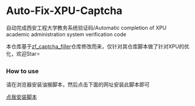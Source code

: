 # Auto-Fix-XPU-Captcha
自动完成西安工程大学教务系统验证码/Automatic completion of XPU academic administration system verification code

本仓库基于[zf_captcha_filler](https://github.com/zgq354/zf_captcha_filler)仓库修改而来，仅针对其仓库脚本做了针对XPU的优化，欢迎Star⭐

### How to use

请在浏览器安装油猴脚本，然后点击下面的网址安装此脚本即可

[点我安装脚本](https://raw.githubusercontent.com/newton-miku/Auto-Fix-XPU-Captcha/main/autoFix.js)
